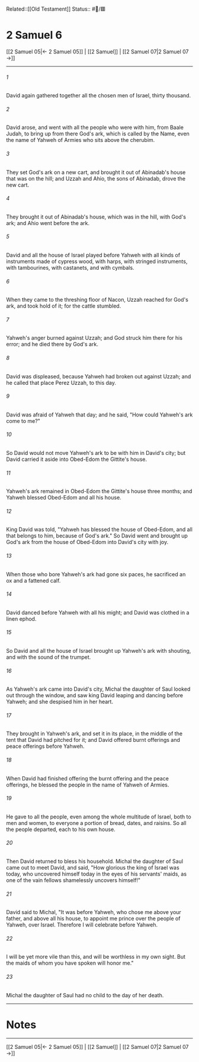 Related::[[Old Testament]]
Status:: #📖/🟥
# 2 Samuel 6

[[2 Samuel 05|← 2 Samuel 05]] | [[2 Samuel]] | [[2 Samuel 07|2 Samuel 07 →]]
***



###### 1 
David again gathered together all the chosen men of Israel, thirty thousand. 

###### 2 
David arose, and went with all the people who were with him, from Baale Judah, to bring up from there God's ark, which is called by the Name, even the name of Yahweh of Armies who sits above the cherubim. 

###### 3 
They set God's ark on a new cart, and brought it out of Abinadab's house that was on the hill; and Uzzah and Ahio, the sons of Abinadab, drove the new cart. 

###### 4 
They brought it out of Abinadab's house, which was in the hill, with God's ark; and Ahio went before the ark. 

###### 5 
David and all the house of Israel played before Yahweh with all kinds of instruments made of cypress wood, with harps, with stringed instruments, with tambourines, with castanets, and with cymbals. 

###### 6 
When they came to the threshing floor of Nacon, Uzzah reached for God's ark, and took hold of it; for the cattle stumbled. 

###### 7 
Yahweh's anger burned against Uzzah; and God struck him there for his error; and he died there by God's ark. 

###### 8 
David was displeased, because Yahweh had broken out against Uzzah; and he called that place Perez Uzzah, to this day. 

###### 9 
David was afraid of Yahweh that day; and he said, "How could Yahweh's ark come to me?" 

###### 10 
So David would not move Yahweh's ark to be with him in David's city; but David carried it aside into Obed-Edom the Gittite's house. 

###### 11 
Yahweh's ark remained in Obed-Edom the Gittite's house three months; and Yahweh blessed Obed-Edom and all his house. 

###### 12 
King David was told, "Yahweh has blessed the house of Obed-Edom, and all that belongs to him, because of God's ark." So David went and brought up God's ark from the house of Obed-Edom into David's city with joy. 

###### 13 
When those who bore Yahweh's ark had gone six paces, he sacrificed an ox and a fattened calf. 

###### 14 
David danced before Yahweh with all his might; and David was clothed in a linen ephod. 

###### 15 
So David and all the house of Israel brought up Yahweh's ark with shouting, and with the sound of the trumpet. 

###### 16 
As Yahweh's ark came into David's city, Michal the daughter of Saul looked out through the window, and saw king David leaping and dancing before Yahweh; and she despised him in her heart. 

###### 17 
They brought in Yahweh's ark, and set it in its place, in the middle of the tent that David had pitched for it; and David offered burnt offerings and peace offerings before Yahweh. 

###### 18 
When David had finished offering the burnt offering and the peace offerings, he blessed the people in the name of Yahweh of Armies. 

###### 19 
He gave to all the people, even among the whole multitude of Israel, both to men and women, to everyone a portion of bread, dates, and raisins. So all the people departed, each to his own house. 

###### 20 
Then David returned to bless his household. Michal the daughter of Saul came out to meet David, and said, "How glorious the king of Israel was today, who uncovered himself today in the eyes of his servants' maids, as one of the vain fellows shamelessly uncovers himself!" 

###### 21 
David said to Michal, "It was before Yahweh, who chose me above your father, and above all his house, to appoint me prince over the people of Yahweh, over Israel. Therefore I will celebrate before Yahweh. 

###### 22 
I will be yet more vile than this, and will be worthless in my own sight. But the maids of whom you have spoken will honor me." 

###### 23 
Michal the daughter of Saul had no child to the day of her death.

---
# Notes


***
[[2 Samuel 05|← 2 Samuel 05]] | [[2 Samuel]] | [[2 Samuel 07|2 Samuel 07 →]]

